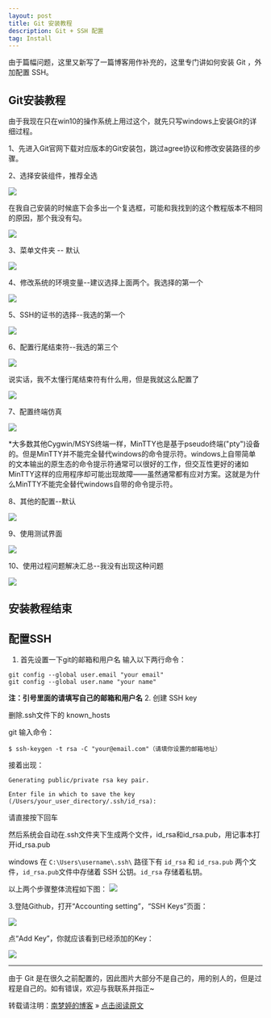 ```yaml
---
layout: post
title: Git 安装教程
description: Git + SSH 配置
tag: Install
---
```


由于篇幅问题，这里又新写了一篇博客用作补充的，这里专门讲如何安装 Git ，外加配置 SSH。

## Git安装教程

由于我现在只在win10的操作系统上用过这个，就先只写windows上安装Git的详细过程。

1、先进入Git官网下载对应版本的Git安装包，跳过agree协议和修改安装路径的步骤。

2、选择安装组件，推荐全选

![](/images/posts/Git_install/01.png)

在我自己安装的时候底下会多出一个复选框，可能和我找到的这个教程版本不相同的原因，那个我没有勾。

![](/images/posts/Git_install/02.png)

3、菜单文件夹 -- 默认

![](/images/posts/Git_install/03.png)

4、修改系统的环境变量--建议选择上面两个。我选择的第一个

![](/images/posts/Git_install/04.png)

5、SSH的证书的选择--我选的第一个

![](/images/posts/Git_install/05.png)

6、配置行尾结束符--我选的第三个

![](/images/posts/Git_install/06.png)

说实话，我不太懂行尾结束符有什么用，但是我就这么配置了

![](/images/posts/Git_install/07.png)

7、配置终端仿真

![](/images/posts/Git_install/08.png)

*大多数其他Cygwin/MSYS终端一样，MinTTY也是基于pseudo终端("pty")设备的。但是MinTTY并不能完全替代windows的命令提示符。windows上自带简单的文本输出的原生态的命令提示符通常可以很好的工作，但交互性更好的诸如MinTTY这样的应用程序却可能出现故障——虽然通常都有应对方案。这就是为什么MinTTY不能完全替代windows自带的命令提示符。

8、其他的配置--默认

![](/images/posts/Git_install/09.png)

9、使用测试界面

![](/images/posts/Git_install/10.png)

10、使用过程问题解决汇总--我没有出现这种问题

![](/images/posts/Git_install/11.png)


安装教程结束
------


## 配置SSH

1. 首先设置一下git的邮箱和用户名
输入以下两行命令：
```
git config --global user.email "your email"
git config --global user.name "your name"
```
**注：引号里面的请填写自己的邮箱和用户名**
2. 创建 SSH key

删除.ssh文件下的 known_hosts

git 输入命令：
```
$ ssh-keygen -t rsa -C "your@email.com"（请填你设置的邮箱地址）
```

接着出现：
```
Generating public/private rsa key pair.

Enter file in which to save the key (/Users/your_user_directory/.ssh/id_rsa):
```
请直接按下回车

然后系统会自动在.ssh文件夹下生成两个文件，id_rsa和id_rsa.pub，用记事本打开id_rsa.pub

windows 在 `C:\Users\username\.ssh\`  路径下有 `id_rsa` 和 `id_rsa.pub` 两个文件，`id_rsa.pub`文件中存储着 SSH 公钥。`id_rsa` 存储着私钥。

以上两个步骤整体流程如下图：
![](/images/posts/Git_install/14.jpg)

3.登陆Github，打开“Accounting setting”，“SSH Keys”页面：

![](/images/posts/Git_install/12.png)

点“Add Key”，你就应该看到已经添加的Key：

![](/images/posts/Git_install/13.png)

------
由于 Git 是在很久之前配置的，因此图片大部分不是自己的，用的别人的，但是过程是自己的。如有错误，欢迎与我联系并指正~

转载请注明：[南梦婷的博客](https://norah2.github.io) » [点击阅读原文](https://norah2.github.io/2019/02/blog_github/) 